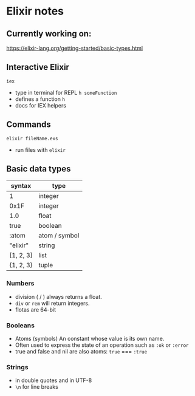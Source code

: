 # Elixir notes

## Currently working on:
https://elixir-lang.org/getting-started/basic-types.html

## Interactive Elixir

`iex`
- type in terminal for REPL
`h someFunction`
- defines a function
`h`
- docs for IEX helpers


## Commands

`elixir fileName.exs`
- run files with `elixir`

## Basic data types
| syntax    | type          |
| --------- | ------------- |
| 1         | integer       |
| 0x1F      | integer       |
| 1.0       | float         |
| true      | boolean       |
| :atom     | atom / symbol |
| "elixir"  | string        |
| [1, 2, 3] | list          |
| {1, 2, 3} | tuple         |

### Numbers
- division ( / ) always returns a float.
- `div` or `rem` will return integers.
- flotas are 64-bit

### Booleans
- Atoms (symbols) An constant whose value is its own name.
- Often used to express the state of an operation such as `:ok` or `:error`
- true and false and nil are also atoms: `true` === `:true`

### Strings
- in double quotes and in UTF-8
- `\n` for line breaks